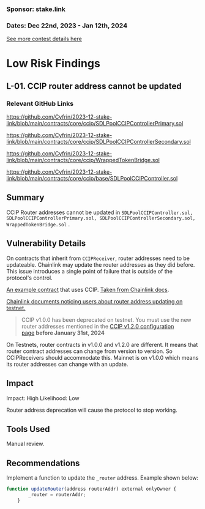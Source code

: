 ### Sponsor: stake.link

### Dates: Dec 22nd, 2023 - Jan 12th, 2024

[See more contest details here](https://www.codehawks.com/contests/clqf7mgla0001yeyfah59c674)


	


# Low Risk Findings

## <a id='L-01'></a>L-01. CCIP router address cannot be updated            

### Relevant GitHub Links
	
https://github.com/Cyfrin/2023-12-stake-link/blob/main/contracts/core/ccip/SDLPoolCCIPControllerPrimary.sol

https://github.com/Cyfrin/2023-12-stake-link/blob/main/contracts/core/ccip/SDLPoolCCIPControllerSecondary.sol

https://github.com/Cyfrin/2023-12-stake-link/blob/main/contracts/core/ccip/WrappedTokenBridge.sol

https://github.com/Cyfrin/2023-12-stake-link/blob/main/contracts/core/ccip/base/SDLPoolCCIPController.sol

## Summary

CCIP Router addresses cannot be updated in `SDLPoolCCIPController.sol, SDLPoolCCIPControllerPrimary.sol, SDLPoolCCIPControllerSecondary.sol, WrappedTokenBridge.sol` . 

## Vulnerability Details

On contracts that inherit from `CCIPReceiver`, router addresses need to be updateable. Chainlink may update the router addresses as they did before. This issue introduces a single point of failure that is outside of the protocol's control.

[An example contract](https://github.com/smartcontractkit/ccip-tic-tac-toe/blob/main/contracts/TTTDemo.sol#L81-L83) that uses CCIP. [Taken from Chainlink docs](https://docs.chain.link/ccip/examples#ccip-tic-tac-toe).

[Chainlink documents noticing users about router address updating on testnet.](https://docs.chain.link/ccip/release-notes#v120-release-on-testnet---2023-12-08)

> CCIP v1.0.0 has been deprecated on testnet. You must use the new router addresses mentioned in the [CCIP v1.2.0 configuration page](https://docs.chain.link/ccip/supported-networks/v1_2_0/testnet) **before January 31st, 2024**
> 

On Testnets, router contracts in v1.0.0 and v1.2.0 are different. It means that router contract addresses can change from version to version. So CCIPReceivers should accommodate this. Mainnet is on v1.0.0 which means its router addresses can change with an update.

## Impact

Impact: High
Likelihood: Low

Router address deprecation will cause the protocol to stop working.

## Tools Used

Manual review.

## Recommendations

Implement a function to update the `_router` address. Example shown below:

```jsx
function updateRouter(address routerAddr) external onlyOwner {
        _router = routerAddr;
    }
```
